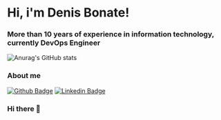 # Hi, i'm Denis Bonate!
### More than 10 years of experience in information technology, currently DevOps Engineer

![Anurag's GitHub stats](https://github-readme-stats.vercel.app/api?username=dbonate&show_icons=true&theme=cobalt)


### About me
[![Github Badge](https://img.shields.io/badge/-Github-000?style=flat-square&logo=Github&logoColor=white&link=https://github.com/dbonate)](https://github.com/dbonate)
[![Linkedin Badge](https://img.shields.io/badge/-LinkedIn-blue?style=flat-square&logo=Linkedin&logoColor=white&link=https://www.linkedin.com/in/denis-bonate//)](https://www.linkedin.com/in/denis-bonate/)









### Hi there 👋

<!--
**denisbonateoliveira/denisbonateoliveira** is a ✨ _special_ ✨ repository because its `README.md` (this file) appears on your GitHub profile.

Here are some ideas to get you started:

- 🔭 I’m currently working on ...
- 🌱 I’m currently learning ...
- 👯 I’m looking to collaborate on ...
- 🤔 I’m looking for help with ...
- 💬 Ask me about ...
- 📫 How to reach me: ...
- 😄 Pronouns: ...
- ⚡ Fun fact: ...
-->
